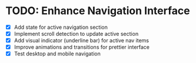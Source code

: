 # TODO: Enhance Navigation Interface

- [x] Add state for active navigation section
- [x] Implement scroll detection to update active section
- [x] Add visual indicator (underline bar) for active nav items
- [x] Improve animations and transitions for prettier interface
- [x] Test desktop and mobile navigation
